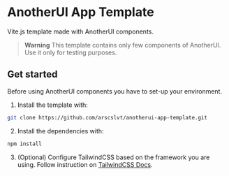 # AnotherUI App Template

Vite.js template made with AnotherUI components.

> **Warning** This template contains only few components of AnotherUI. Use it only for testing purposes.

## Get started

Before using AnotherUI components you have to set-up your environment.

1. Install the template with:

```sh
git clone https://github.com/arscslvt/anotherui-app-template.git
```

2. Install the dependencies with:

```sh
npm install
```

3. (Optional) Configure TailwindCSS based on the framework you are using. Follow instruction on [TailwindCSS Docs](https://tailwindcss.com/docs/installation/framework-guides).
